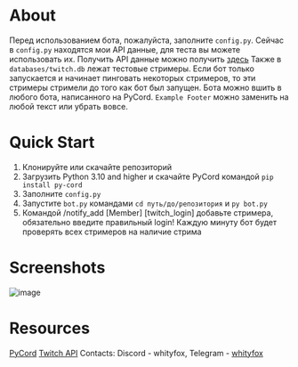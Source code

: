 # About
Перед использованием бота, пожалуйста, заполните `config.py`. Сейчас в `config.py` находятся мои API данные, для теста вы можете использовать их.
Получить API данные можно получить [здесь](https://dev.twitch.tv/console)
Также в `databases/twitch.db` лежат тестовые стримеры.
Если бот только запускается и начинает пинговать некоторых стримеров, то эти стримеры стримели до того как бот был запущен.
Бота можно вшить в любого бота, написанного на PyCord.
`Example Footer` можно заменить на любой текст или убрать вовсе. 

# Quick Start
1. Клонируйте или скачайте репозиторий
2. Загрузить Python 3.10 and higher и скачайте PyCord командой `pip install py-cord`
3. Заполните `config.py`
4. Запустите `bot.py` командами `cd путь/до/репозитория` и `py bot.py`
5. Командой /notify_add [Member] [twitch_login] добавьте стримера, обязательно введите правильный login!
Каждую минуту бот будет проверять всех стримеров на наличие стрима

# Screenshots
![image](https://github.com/WhityFoxx/TwitchNotifier/assets/114806459/af1f44e1-c37d-4915-9f80-f2de6b37e67c)

# Resources
[PyCord](https://pycord.dev) [Twitch API](https://dev.twitch.tv/docs/api/) 
Contacts: Discord - whityfox, Telegram - [whityfox](https://t.me/whityfox)

